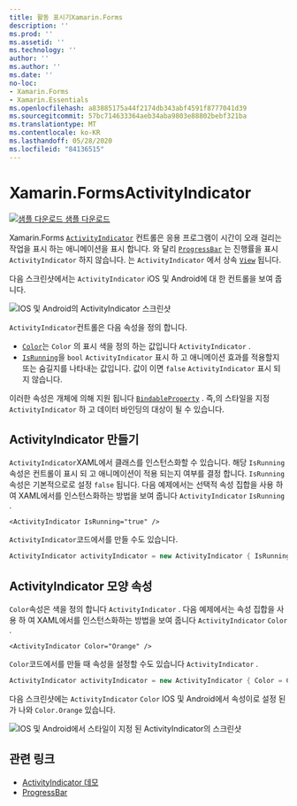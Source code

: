```yaml
---
title: 활동 표시기Xamarin.Forms
description: ''
ms.prod: ''
ms.assetid: ''
ms.technology: ''
author: ''
ms.author: ''
ms.date: ''
no-loc:
- Xamarin.Forms
- Xamarin.Essentials
ms.openlocfilehash: a83885175a44f2174db343abf4591f8777041d39
ms.sourcegitcommit: 57bc714633364aeb34aba9803e88802bebf321ba
ms.translationtype: MT
ms.contentlocale: ko-KR
ms.lasthandoff: 05/28/2020
ms.locfileid: "84136515"
---
```

# <a name="xamarinforms-activityindicator"></a>Xamarin.FormsActivityIndicator
[![샘플 다운로드](~/media/shared/download.png) 샘플 다운로드](https://docs.microsoft.com/samples/xamarin/xamarin-forms-samples/userinterface-activityindicatordemos/)

Xamarin.Forms [`ActivityIndicator`](xref:Xamarin.Forms.ActivityIndicator) 컨트롤은 응용 프로그램이 시간이 오래 걸리는 작업을 표시 하는 애니메이션을 표시 합니다. 와 달리 [`ProgressBar`](xref:Xamarin.Forms.ProgressBar) 는 진행률을 표시 `ActivityIndicator` 하지 않습니다. 는 `ActivityIndicator` 에서 상속 [`View`](xref:Xamarin.Forms.View) 됩니다.

다음 스크린샷에서는 `ActivityIndicator` iOS 및 Android에 대 한 컨트롤을 보여 줍니다.

![IOS 및 Android의 ActivityIndicator 스크린샷](activityindicator-images/activityindicators-default.png "IOS 및 Android의 ActivityIndicator 스크린샷")

`ActivityIndicator`컨트롤은 다음 속성을 정의 합니다.

* [`Color`](xref:Xamarin.Forms.ActivityIndicator.Color)는 `Color` 의 표시 색을 정의 하는 값입니다 `ActivityIndicator` .
* [`IsRunning`](xref:Xamarin.Forms.ActivityIndicator.IsRunning)을 `bool` `ActivityIndicator` 표시 하 고 애니메이션 효과를 적용할지 또는 숨길지를 나타내는 값입니다. 값이 이면 `false` `ActivityIndicator` 표시 되지 않습니다.

이러한 속성은 개체에 의해 지원 됩니다 [`BindableProperty`](xref:Xamarin.Forms.BindableProperty) . 즉,의 스타일을 지정 `ActivityIndicator` 하 고 데이터 바인딩의 대상이 될 수 있습니다.

## <a name="create-an-activityindicator"></a>ActivityIndicator 만들기

`ActivityIndicator`XAML에서 클래스를 인스턴스화할 수 있습니다. 해당 `IsRunning` 속성은 컨트롤이 표시 되 고 애니메이션이 적용 되는지 여부를 결정 합니다. `IsRunning`속성은 기본적으로로 설정 `false` 됩니다. 다음 예제에서는 선택적 속성 집합을 사용 하 여 XAML에서를 인스턴스화하는 방법을 보여 줍니다 `ActivityIndicator` `IsRunning` .

```xaml
<ActivityIndicator IsRunning="true" />
```

`ActivityIndicator`코드에서를 만들 수도 있습니다.

```csharp
ActivityIndicator activityIndicator = new ActivityIndicator { IsRunning = true };
```

## <a name="activityindicator-appearance-properties"></a>ActivityIndicator 모양 속성

`Color`속성은 색을 정의 합니다 `ActivityIndicator` . 다음 예제에서는 속성 집합을 사용 하 여 XAML에서를 인스턴스화하는 방법을 보여 줍니다 `ActivityIndicator` `Color` .

```xaml
<ActivityIndicator Color="Orange" />
```

`Color`코드에서를 만들 때 속성을 설정할 수도 있습니다 `ActivityIndicator` .

```csharp
ActivityIndicator activityIndicator = new ActivityIndicator { Color = Color.Orange };
```

다음 스크린샷에는 `ActivityIndicator` `Color` IOS 및 Android에서 속성이로 설정 된가 나와 `Color.Orange` 있습니다.

![IOS 및 Android에서 스타일이 지정 된 ActivityIndicator의 스크린샷](activityindicator-images/activityindicators-styled.png "IOS 및 Android에서 스타일이 지정 된 ActivityIndicator의 스크린샷")

## <a name="related-links"></a>관련 링크

* [ActivityIndicator 데모](https://docs.microsoft.com/samples/xamarin/xamarin-forms-samples/userinterface-activityindicatordemos/)
* [ProgressBar](~/xamarin-forms/user-interface/progressbar.md)
